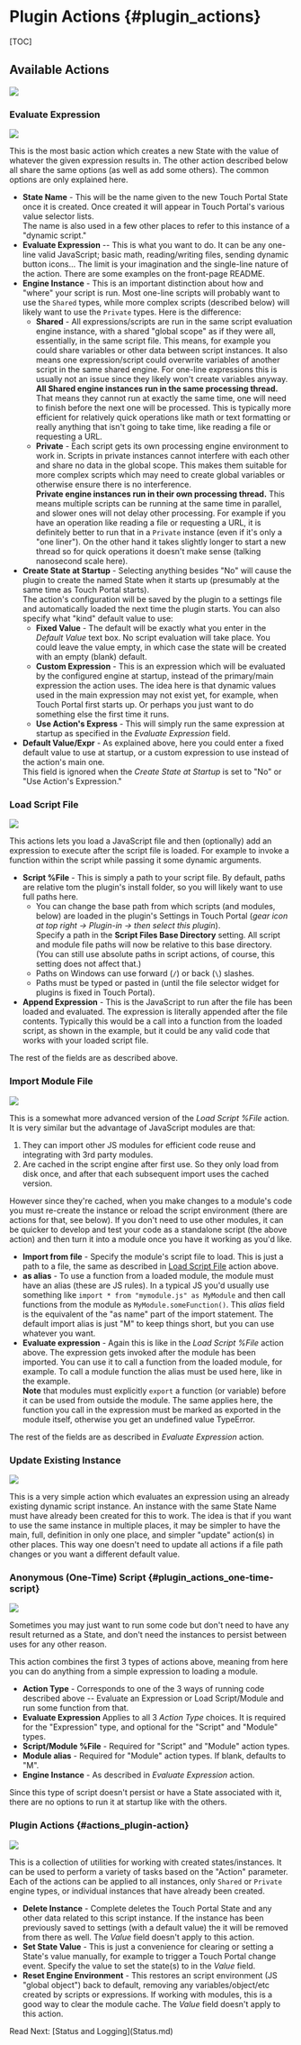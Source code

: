 # Plugin Actions {#plugin_actions}

[TOC]

## Available Actions

<img src="images/actions/actions-list.jpg">

### Evaluate Expression

<a href="images/doc/actions/evaluate.jpg" target="fullSizeImg"><img src="images/actions/evaluate.jpg"></a>

This is the most basic action which creates a new State with the value of whatever the given expression results in. The other action described below all share
the same options (as well as add some others). The common options are only explained here.

* **State Name** - This will be the name given to the new Touch Portal State once it is created. Once created it will appear in Touch Portal's various value selector lists.<br />
	The name is also used in a few other places to refer to this instance of a "dynamic script."
* **Evaluate Expression** -- This is what you want to do. It can be any one-line valid JavaScript; basic math, reading/writing files, sending dynamic button icons...
  The limit is your imagination and the single-line nature of the action. There are some examples on the front-page README.
* **Engine Instance** - This is an important distinction about how and "where" your script is run. Most one-line scripts will probably want to use the `Shared` types, while
  more complex scripts (described below) will likely want to use the `Private` types. Here is the difference:
	* **Shared** - All expressions/scripts are run in the same script evaluation engine instance, with a shared "global scope" as if they were all, essentially,
  	in the same script file. This means, for example you could share variables or other data between script instances. It also means one expression/script could
		overwrite variables of another script in the same shared engine. For one-line expressions this is usually not an issue since they likely won't create variables
		anyway.<br />
		**All Shared engine instances run in the same processing thread.** That means they cannot run at exactly the same time, one will need to finish before the next one
		will be processed. This is typically more efficient for relatively quick operations like math or text formatting or really anything that isn't going to take time, like
		reading a file or requesting a URL.
	* **Private** - Each script gets its own processing engine environment to work in. Scripts in private instances cannot interfere with each other and share no data in the
		global scope. This makes them suitable for more complex scripts which may need to create global variables or otherwise ensure there is no interference.<br />
		**Private engine instances run in their own processing thread.** This means multiple scripts can be running at the same time in parallel, and slower ones will not
		delay other processing. For example if you have an operation like reading a file or requesting a URL, it is definitely better to run that in a `Private` instance
		(even if it's only a "one liner"). On the other hand it takes slightly longer to start a new thread so for quick operations it doesn't make sense (talking nanosecond scale here).
* **Create State at Startup** - Selecting anything besides "No" will cause the plugin to create the named State when it starts up (presumably at the same time as Touch Portal starts).<br/>
  The action's configuration will be saved by the plugin to a settings file and automatically loaded the next time the plugin starts. You can also specify what "kind" default
	value to use:
	* **Fixed Value** - The default will be exactly what you enter in the _Default Value_ text box. No script evaluation will take place. You could leave the value empty,
		in which case the state will be created with an empty (blank) default.
	* **Custom Expression** - This is an expression which will be evaluated by the configured engine at startup, instead of the primary/main expression the action uses.
		The idea here is that dynamic values used in the main expression may not exist yet, for example, when Touch Portal first starts up. Or perhaps you just want to do something else
		the first time it runs.
	* **Use Action's Express** - This will simply run the same expression at startup as specified in the _Evaluate Expression_ field.
* **Default Value/Expr** - As explained above, here you could enter a fixed default value to use at startup, or a custom expression to use instead of the action's main one.<br/>
  This field is ignored when the _Create State at Startup_ is set to "No" or "Use Action's Expression."

### Load Script File

<a href="images/doc/actions/script.jpg" target="fullSizeImg"><img src="images/actions/script.jpg"></a>

This actions lets you load a JavaScript file and then (optionally) add an expression to execute after the script file is loaded. For example to invoke a function within the
script while passing it some dynamic arguments.

* **Script %File** - This is simply a path to your script file. By default, paths are relative tom the plugin's install folder,
  so you will likely want to use full paths here.
	* You can change the base path from which scripts (and modules, below) are loaded in the plugin's Settings in Touch Portal
  	(_gear icon at top right -> Plugin-in -> then select this plugin_).<br/>
		Specify a path in the **Script Files Base Directory** setting. All script and module file paths will now be relative to this base directory.<br/>
		(You can still use absolute paths in script actions, of course, this setting does not affect that.)
  * Paths on Windows can use forward (`/`) or back (`\`) slashes.
  * Paths must be typed or pasted in (until the file selector widget for plugins is fixed in Touch Portal).
* **Append Expression** - This is the JavaScript to run after the file has been loaded and evaluated. The expression is literally appended after the file contents.
  Typically this would be a call into a function from the loaded script, as shown in the example, but it could be any valid code that works with your loaded script file.

The rest of the fields are as described above.

### Import Module File

<a href="images/doc/actions/module.jpg" target="fullSizeImg"><img src="images/actions/module.jpg"></a>

This is a somewhat more advanced version of the _Load Script %File_ action. It is very similar but the advantage of JavaScript modules are that:
  1. They can import other JS modules for efficient code reuse and integrating with 3rd party modules.
  2. Are cached in the script engine after first use. So they only load from disk once, and after that each subsequent import uses the cached version.

However since they're cached, when you make changes to a module's code you must re-create the instance or reload the script environment (there are actions for that, see below).
If you don't need to use other modules, it can be quicker to develop and test your code as a standalone script (the above action) and then turn it into a module once you have
it working as you'd like.

* **Import from file** - Specify the module's script file to load. This is just a path to a file, the same as described in [Load Script File](#autotoc_md26)
  action above.
* **as alias** - To use a function from a loaded module, the module must have an alias (these are JS rules). In a typical JS you'd usually use something like
  `import * from "mymodule.js" as MyModule` and then call functions from the module as `MyModule.someFunction()`.  This _alias_ field is the equivalent of the
	"as name" part of the import statement. The default import alias is just "M" to keep things short, but you can use whatever you want.
* **Evaluate expression** - Again this is like in the _Load Script %File_ action above. The expression gets invoked after the module has been imported. You can use it
  to call a function from the loaded module, for example. To call a module function the alias must be used here, like in the example.<br />
	**Note** that modules must explicitly `export` a function (or variable) before it can be used from outside the module. The same applies here, the function you call
	in the expression must be marked as exported in the module itself, otherwise you get an undefined value TypeError.

The rest of the fields are as described in _Evaluate Expression_ action.

### Update Existing Instance

<a href="images/doc/actions/update.jpg" target="fullSizeImg"><img src="images/actions/update.jpg"></a>

This is a very simple action which evaluates an expression using an already existing dynamic script instance.  An instance with the same State Name must have already been created
for this to work. The idea is that if you want to use the same instance in multiple places, it may be simpler to have the main, full, definition in only one place, and simpler
"update" action(s) in other places.  This way one doesn't need to update all actions if a file path changes or you want a different default value.

### Anonymous (One-Time) Script {#plugin_actions_one-time-script}

<a href="images/doc/actions/onetime.jpg" target="fullSizeImg"><img src="images/actions/onetime.jpg"></a>

Sometimes you may just want to run some code but don't need to have any result returned as a State, and don't need the instances to persist between uses for any other reason.

This action combines the first 3 types of actions above, meaning from here you can do anything from a simple expression to loading a module.
* **Action Type** - Corresponds to one of the 3 ways of running code described above -- Evaluate an Expression or Load Script/Module and run some function from that.
* **Evaluate Expression** Applies to all 3 _Action Type_ choices. It is required for the "Expression" type, and optional for the "Script" and "Module" types.
* **Script/Module %File** - Required for "Script" and "Module" action types.
* **Module alias** - Required for "Module" action types.  If blank, defaults to "M".
* **Engine Instance** - As described in _Evaluate Expression_ action.

Since this type of script doesn't persist or have a State associated with it, there are no options to run it at startup like with the others.

### Plugin Actions  {#actions_plugin-action}

<a href="images/doc/actions/plugin.jpg" target="fullSizeImg"><img src="images/actions/plugin.jpg"></a>

This is a collection of utilities for working with created states/instances. It can be used to perform a variety of tasks based on the "Action" parameter.
Each of the actions can be applied to all instances, only `Shared` or `Private` engine types, or individual instances that have already been created.

* **Delete Instance** - Complete deletes the Touch Portal State and any other data related to this script instance. If the instance has been previously saved to settings
  (with a default value) the it will be removed from there as well. The _Value_ field doesn't apply to this action.
* **Set State Value** - This is just a convenience for clearing or setting a State's value manually, for example to trigger a Touch Portal change event. Specify the value
  to set the state(s) to in the _Value_ field.
* **Reset Engine Environment** - This restores an script environment (JS "global object") back to default, removing any variables/object/etc created by scripts
  or expressions. If working with modules, this is a good way to clear the module cache.  The _Value_ field doesn't apply to this action.


<span class="next_section_button">
Read Next: [Status and Logging](Status.md)
</span>
